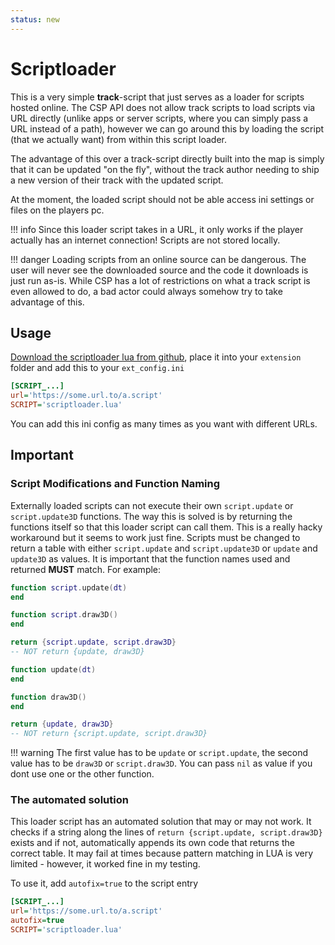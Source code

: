 ```yaml
---
status: new
---
```


# Scriptloader

This is a very simple **track**-script that just serves as a loader for scripts hosted online. The CSP API does not allow track scripts to load scripts via URL directly (unlike apps or server scripts, where you can simply pass a URL instead of a path), however we can go around this by loading the script (that we actually want) from within this script loader.

The advantage of this over a track-script directly built into the map is simply that it can be updated "on the fly", without the track author needing to ship a new version of their track with the updated script.

At the moment, the loaded script should not be able access ini settings or files on the players pc.


!!! info
    Since this loader script takes in a URL, it only works if the player actually has an internet connection! Scripts are not stored locally.

!!! danger
    Loading scripts from an online source can be dangerous. The user will never see the downloaded source and the code it downloads is just run as-is. While CSP has a lot of restrictions on what a track script is even allowed to do, a bad actor could always somehow try to take advantage of this.


## Usage

[Download the scriptloader lua from github](https://github.com/Pivot-Point-Labs/scripts/blob/main/scriptloader/scriptloader.lua), place it into your `extension` folder and add this to your `ext_config.ini`

```ini
[SCRIPT_...]
url='https://some.url.to/a.script'
SCRIPT='scriptloader.lua'
```

You can add this ini config as many times as you want with different URLs.

## Important

### Script Modifications and Function Naming

Externally loaded scripts can not execute their own `script.update` or `script.update3D` functions. The way this is solved is by returning the functions itself so that this loader script can call them. This is a really hacky workaround but it seems to work just fine. Scripts must be changed to return a table with either `script.update` and `script.update3D` or `update` and `update3D` as values. It is important that the function names used and returned **MUST** match. For example:

<div class="grid" markdown>

```lua
function script.update(dt)
end

function script.draw3D()
end

return {script.update, script.draw3D}
-- NOT return {update, draw3D}
```

```lua
function update(dt)
end

function draw3D()
end

return {update, draw3D}
-- NOT return {script.update, script.draw3D}
```

</div>


!!! warning
    The first value has to be `update` or `script.update`, the second value has to be `draw3D` or `script.draw3D`. You can pass `nil` as value if you dont use one or the other function.


### The automated solution

This loader script has an automated solution that may or may not work. It checks if a string along the lines of `return {script.update, script.draw3D}` exists and if not, automatically appends its own code that returns the correct table. It may fail at times because pattern matching in LUA is very limited - however, it worked fine in my testing.

To use it, add `autofix=true` to the script entry

```ini
[SCRIPT_...]
url='https://some.url.to/a.script'
autofix=true
SCRIPT='scriptloader.lua'
```